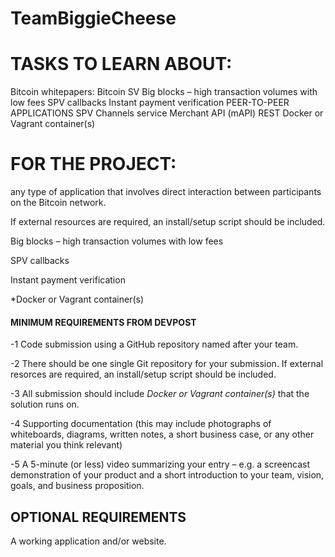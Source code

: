 # TeamBiggieCheese


# TASKS TO LEARN ABOUT:

Bitcoin whitepapers:
Bitcoin SV
Big blocks – high transaction volumes with low fees
SPV callbacks
Instant payment verification
PEER-TO-PEER APPLICATIONS
SPV Channels service
Merchant API (mAPI)
REST
Docker or Vagrant container(s)

# FOR THE PROJECT:

any type of application that involves direct interaction between participants on the Bitcoin network. 

If external resources are required, an install/setup script should be included.

Big blocks – high transaction volumes with low fees

SPV callbacks

Instant payment verification

*Docker or Vagrant container(s)



#### MINIMUM REQUIREMENTS FROM DEVPOST 
-1 Code submission using a GitHub repository named after your team.

-2 There should be one single Git repository for your submission. If external resorces are required, an install/setup script should be included.

-3 All submission should include *Docker or Vagrant container(s)* that the solution runs on. 

-4 Supporting documentation (this may include photographs of whiteboards, diagrams, written notes, a short business case, or any other material you think relevant)

-5 A 5-minute (or less) video summarizing your entry – e.g. a screencast demonstration of your product and a short introduction to your team, vision, goals, and business proposition.

## OPTIONAL REQUIREMENTS
A working application and/or website.

